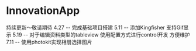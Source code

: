 # InnovationApp
持续更新～敬请期待
4.27 -- 完成基础项目搭建
5.11 -- 添加Kingfisher 支持Gif显示
5.19 -- 对于编辑资料类型的tableview 使用配置方式进行control开发 方便维护
7.11 -- 使用photokit实现相册选择图片

